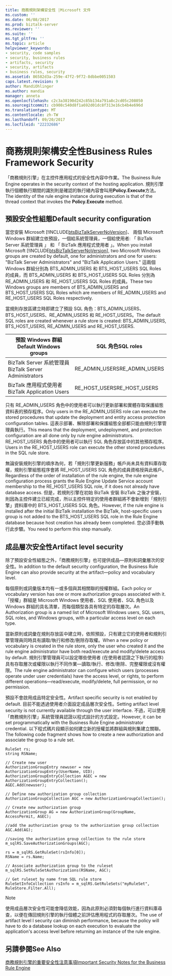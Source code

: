 ```yaml
---
title: 商務規則架構安全性 |Microsoft 文件
ms.custom: ''
ms.date: 06/08/2017
ms.prod: biztalk-server
ms.reviewer: ''
ms.suite: ''
ms.tgt_pltfrm: ''
ms.topic: article
helpviewer_keywords:
- security, code samples
- security, business rules
- artifacts, security
- security, artifacts
- business rules, security
ms.assetid: 86582d3a-259e-47f2-9f72-8dbbe0051503
caps.latest.revision: 9
author: MandiOhlinger
ms.author: mandia
manager: anneta
ms.openlocfilehash: c2c3a38190d242c85b134a791a8c2cd05c208050
ms.sourcegitcommit: cb908c540d8f1a692d01dc8f313e16cb4b4e696d
ms.translationtype: MT
ms.contentlocale: zh-TW
ms.lasthandoff: 09/20/2017
ms.locfileid: "22232686"
---
```

# <a name="business-rules-framework-security"></a><span data-ttu-id="afd0e-102">商務規則架構安全性</span><span class="sxs-lookup"><span data-stu-id="afd0e-102">Business Rules Framework Security</span></span>
<span data-ttu-id="afd0e-103">「商務規則引擎」在主控件應用程式的安全性內容中作業。</span><span class="sxs-lookup"><span data-stu-id="afd0e-103">The Business Rule Engine operates in the security context of the hosting application.</span></span> <span data-ttu-id="afd0e-104">規則引擎執行個體執行期間的識別則是確認的執行緒內容會叫用**Policy.Execute**方法。</span><span class="sxs-lookup"><span data-stu-id="afd0e-104">The identity of the rule engine instance during execution is that of the thread context that invokes the **Policy.Execute** method.</span></span>  
  
## <a name="default-security-configuration"></a><span data-ttu-id="afd0e-105">預設安全性組態</span><span class="sxs-lookup"><span data-stu-id="afd0e-105">Default security configuration</span></span>  
 <span data-ttu-id="afd0e-106">當您安裝 Microsoft [!INCLUDE[btsBizTalkServerNoVersion](../includes/btsbiztalkservernoversion-md.md)]、 兩個 Microsoft Windows 群組建立依預設，一個給系統管理員，一個給使用者: 「 BizTalk Server 系統管理員 」 和 「 BizTalk 應用程式使用者 」。</span><span class="sxs-lookup"><span data-stu-id="afd0e-106">When you install Microsoft [!INCLUDE[btsBizTalkServerNoVersion](../includes/btsbiztalkservernoversion-md.md)], two Microsoft Windows groups are created by default, one for administrators and one for users: "BizTalk Server Administrators" and "BizTalk Application Users."</span></span> <span data-ttu-id="afd0e-107">這兩個 Windows 群組分別為 BTS_ADMIN_USERS 和 BTS_HOST_USERS SQL Roles 的成員，而 BTS_ADMIN_USERS 和 BTS_HOST_USERS SQL Roles 分別為 RE_ADMIN_USERS 和 RE_HOST_USERS SQL Roles 的成員。</span><span class="sxs-lookup"><span data-stu-id="afd0e-107">These two Windows groups are members of BTS_ADMIN_USERS and BTS_HOST_USERS SQL Roles which are members of RE_ADMIN_USERS and RE_HOST_USERS SQL Roles respectively.</span></span>  
  
 <span data-ttu-id="afd0e-108">當規則存放區建立時即建立了預設 SQL 角色：BTS_ADMIN_USERS、BTS_HOST_USERS、RE_ADMIN_USERS 和 RE_HOST_USERS。</span><span class="sxs-lookup"><span data-stu-id="afd0e-108">The default SQL roles are created whenever a rule store is created: BTS_ADMIN_USERS, BTS_HOST_USERS, RE_ADMIN_USERS and RE_HOST_USERS.</span></span>  
  
|<span data-ttu-id="afd0e-109">預設 Windows 群組</span><span class="sxs-lookup"><span data-stu-id="afd0e-109">Default Windows groups</span></span>|<span data-ttu-id="afd0e-110">SQL 角色</span><span class="sxs-lookup"><span data-stu-id="afd0e-110">SQL roles</span></span>|  
|----------------------------|---------------|  
|<span data-ttu-id="afd0e-111">BizTalk Server 系統管理員</span><span class="sxs-lookup"><span data-stu-id="afd0e-111">BizTalk Server Administrators</span></span>|<span data-ttu-id="afd0e-112">RE_ADMIN_USERS</span><span class="sxs-lookup"><span data-stu-id="afd0e-112">RE_ADMIN_USERS</span></span>|  
|<span data-ttu-id="afd0e-113">BizTalk 應用程式使用者</span><span class="sxs-lookup"><span data-stu-id="afd0e-113">BizTalk Application Users</span></span>|<span data-ttu-id="afd0e-114">RE_HOST_USERS</span><span class="sxs-lookup"><span data-stu-id="afd0e-114">RE_HOST_USERS</span></span>|  
  
 <span data-ttu-id="afd0e-115">只有 RE_ADMIN_USERS 角色中的使用者可以執行更新部署和實體存取保護組態資料表的預存程序。</span><span class="sxs-lookup"><span data-stu-id="afd0e-115">Only users in the RE_ADMIN_USERS role can execute the stored procedures that update the deployment and entity access protection configuration tables.</span></span> <span data-ttu-id="afd0e-116">這表示部署、解除部署和保護組態全部都只能由規則引擎管理員執行。</span><span class="sxs-lookup"><span data-stu-id="afd0e-116">This means that the deployment, undeployment, and protection configuration are all done only by rule engine administrators.</span></span> <span data-ttu-id="afd0e-117">RE_HOST_USERS 角色中的使用者可以執行 SQL 角色存放區中的其他預存程序。</span><span class="sxs-lookup"><span data-stu-id="afd0e-117">Users in the RE_HOST_USERS role can execute the other stored procedures in the SQL rule store.</span></span>  
  
 <span data-ttu-id="afd0e-118">無論安裝規則引擎的順序為何，若「規則引擎更新服務」帳戶尚未具有資料庫存取權，規則引擎組態程序會將 RE_HOST_USERS SQL 角色的成員資格授與此帳戶。</span><span class="sxs-lookup"><span data-stu-id="afd0e-118">Regardless of the order of installation of the rule engine, the rule engine configuration process grants the Rule Engine Update Service account membership to the RE_HOST_USERS SQL role, if it does not already have database access.</span></span> <span data-ttu-id="afd0e-119">但是，若規則引擎在初始 BizTalk 安裝 BizTalk 之後才安裝，則因為主控件建立已經完成，所以主控件特定的使用者群組將不會新增到「規則引擎」資料庫中的 BTS_HOST_USERS SQL 角色。</span><span class="sxs-lookup"><span data-stu-id="afd0e-119">However, if the rule engine is installed after the initial BizTalk installation the BizTalk, host-specific users group is not added to the BTS_HOST_USERS SQL role in the Rule Engine database because host creation has already been completed.</span></span> <span data-ttu-id="afd0e-120">您必須手動執行此步驟。</span><span class="sxs-lookup"><span data-stu-id="afd0e-120">You need to perform this step manually.</span></span>  
  
## <a name="artifact-level-security"></a><span data-ttu-id="afd0e-121">成品層次安全性</span><span class="sxs-lookup"><span data-stu-id="afd0e-121">Artifact level security</span></span>  
 <span data-ttu-id="afd0e-122">除了預設安全性組態之外，「商務規則引擎」也可提供成品—原則和詞彙層次的安全性。</span><span class="sxs-lookup"><span data-stu-id="afd0e-122">In addition to the default security configuration, the Business Rule Engine can also provide security at the artifact—policy and vocabulary level.</span></span>  
  
 <span data-ttu-id="afd0e-123">每個原則或詞彙版本均有一或多個與其相關聯的授權群組。</span><span class="sxs-lookup"><span data-stu-id="afd0e-123">Each policy or vocabulary version has one or more authorization groups associated with it.</span></span> <span data-ttu-id="afd0e-124">「授權」群組是 Microsoft Windows 使用者、SQL 使用者、SQL 角色以及 Windows 群組的具名清單，而每個類型各具有特定的存取層次。</span><span class="sxs-lookup"><span data-stu-id="afd0e-124">An Authorization group is a named list of Microsoft Windows users, SQL users, SQL roles, and Windows groups, with a particular access level on each type.</span></span>  
  
 <span data-ttu-id="afd0e-125">當新原則或詞彙在規則存放區中建立時，依照預設，只有建立它的使用者和規則引擎管理員同時具有讀取/執行和修改/刪除存取權。</span><span class="sxs-lookup"><span data-stu-id="afd0e-125">When a new policy or vocabulary is created in the rule store, only the user who created it and the rule engine administrator have both read/execute and modify/delete access by default.</span></span> <span data-ttu-id="afd0e-126">規則引擎管理員可以設定哪些使用者 (在使用者認證之下執行的程序) 具有存取層次或權限以執行不同作業—讀取/執行、修改/刪除、完整權限或沒有權限。</span><span class="sxs-lookup"><span data-stu-id="afd0e-126">The rule engine administrator can configure which users (processes operate under user credentials) have the access level, or rights, to perform different operations—read/execute, modify/delete, full permission, or no permission.</span></span>  
  
 <span data-ttu-id="afd0e-127">預設不會啟用成品特定安全性。</span><span class="sxs-lookup"><span data-stu-id="afd0e-127">Artifact specific security is not enabled by default.</span></span> <span data-ttu-id="afd0e-128">目前不能透過使用者介面設定成品層次安全性。</span><span class="sxs-lookup"><span data-stu-id="afd0e-128">Setting artifact level security is not currently available through the user interface.</span></span> <span data-ttu-id="afd0e-129">不過，可以使用「商務規則引擎」系統管理員認證以程式設計的方式設定。</span><span class="sxs-lookup"><span data-stu-id="afd0e-129">However, it can be set programmatically with the Business Rule Engine administrator credential.</span></span> <span data-ttu-id="afd0e-130">以下程式碼片段顯示如何建立新的授權並將群組與規則集建立關聯。</span><span class="sxs-lookup"><span data-stu-id="afd0e-130">The following code fragment shows how to create a new authorization and associate the group to a rule set.</span></span>  
  
```  
RuleSet rs;  
string RSName;     
  
// Create new user  
AuthorizationGroupEntry newuser = new AuthorizationGroupEntry(UserName, UID);  
AuthorizationGroupEntryCollection AGEC = new AuthorizationGroupEntryCollection();  
AGEC.Add(newuser);  
  
// Define new authorization group collection  
AuthorizationGroupCollection AGC = new AuthorizationGroupCollection();  
  
// Create new authorization group  
AuthorizationGroup AG = new AuthorizationGroup(GroupName, AccessPermit, AGEC);  
  
//add the authorization group to the authorization group collection  
AGC.Add(AG);  
  
//saving the authorization group collection to the rule store  
m_sqlRS.SaveAuthorizationGroups(AGC);  
  
rs = m_sqlRS.GetRuleSet(rsInfo[0]);                 
RSName = rs.Name;  
  
// Associate authorization group to the ruleset  
m_sqlRS.SetRuleSetAuthorizations(RSName, AGC);  
  
// Get ruleset by name from SQL rule store  
RuleSetInfoCollection rsInfo = m_sqlRS.GetRuleSets("myRuleSet", RuleStore.Filter.All);  
```  
  
> [!NOTE]
>  <span data-ttu-id="afd0e-131">使用成品層次安全性可能會降低效能，因為此原則必須對每個執行進行資料庫尋查，以便在傳回規則引擎的執行個體之前評估應用程式的存取層次。</span><span class="sxs-lookup"><span data-stu-id="afd0e-131">The use of artifact level l security can diminish performance, because the policy will have to do a database lookup on each execution to evaluate the application's access level before returning an instance of the rule engine.</span></span>  
  
## <a name="see-also"></a><span data-ttu-id="afd0e-132">另請參閱</span><span class="sxs-lookup"><span data-stu-id="afd0e-132">See Also</span></span>  
 [<span data-ttu-id="afd0e-133">商務規則引擎的重要安全性注意事項</span><span class="sxs-lookup"><span data-stu-id="afd0e-133">Important Security Notes for the Business Rule Engine</span></span>](../core/important-security-notes-for-the-business-rule-engine.md)